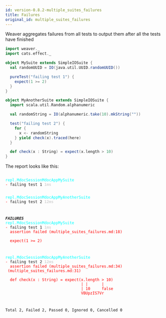 ```yaml
---
id: version-0.8.2-multiple_suites_failures
title: Failures
original_id: multiple_suites_failures
---
```


Weaver aggregates failures from all tests to output them after all the tests have finished

```scala
import weaver._
import cats.effect._

object MySuite extends SimpleIOSuite {
  val randomUUID = IO(java.util.UUID.randomUUID())

  pureTest("failing test 1") {
    expect(1 >= 2)
  }
}

object MyAnotherSuite extends SimpleIOSuite {
  import scala.util.Random.alphanumeric

  val randomString = IO(alphanumeric.take(10).mkString(""))

  test("failing test 2") {
    for {
      x <- randomString
    } yield check(x).traced(here)
  }

  def check(x : String) = expect(x.length > 10)
}
```

The report looks like this:

<div class='terminal'><pre><code class = 'nohighlight'>
<span style='color: cyan'>repl.MdocSessionMdocAppMySuite</span>
<span style='color: red'>-&nbsp;</span>failing&nbsp;test&nbsp;1&nbsp;<span style='color: lightgray'><b>1ms</span></b>

<span style='color: cyan'>repl.MdocSessionMdocAppMyAnotherSuite</span>
<span style='color: red'>-&nbsp;</span>failing&nbsp;test&nbsp;2&nbsp;<span style='color: lightgray'><b>12ms</span></b>

<span style='color: red'>*************</span>FAILURES<span style='color: red'>*************</span>
<span style='color: cyan'>repl.MdocSessionMdocAppMySuite</span>
<span style='color: red'>-&nbsp;</span>failing&nbsp;test&nbsp;1&nbsp;<span style='color: lightgray'><b>1ms</span></b><br /><span style='color: red'>&nbsp;&nbsp;assertion&nbsp;failed&nbsp;(multiple_suites_failures.md:18)<br /><br />&nbsp;&nbsp;expect(1&nbsp;>=&nbsp;2)</span>

<span style='color: cyan'>repl.MdocSessionMdocAppMyAnotherSuite</span>
<span style='color: red'>-&nbsp;</span>failing&nbsp;test&nbsp;2&nbsp;<span style='color: lightgray'><b>12ms</span></b><br /><span style='color: red'>&nbsp;&nbsp;assertion&nbsp;failed&nbsp;(multiple_suites_failures.md:34)<br />&nbsp;(multiple_suites_failures.md:31)<br /><br />&nbsp;&nbsp;def&nbsp;check(x&nbsp;:&nbsp;String)&nbsp;=&nbsp;expect(x.length&nbsp;>&nbsp;10)<br />&nbsp;&nbsp;&nbsp;&nbsp;&nbsp;&nbsp;&nbsp;&nbsp;&nbsp;&nbsp;&nbsp;&nbsp;&nbsp;&nbsp;&nbsp;&nbsp;&nbsp;&nbsp;&nbsp;&nbsp;&nbsp;&nbsp;&nbsp;&nbsp;&nbsp;&nbsp;&nbsp;&nbsp;&nbsp;&nbsp;&nbsp;&nbsp;&nbsp;|&nbsp;|&nbsp;&nbsp;&nbsp;&nbsp;&nbsp;&nbsp;|<br />&nbsp;&nbsp;&nbsp;&nbsp;&nbsp;&nbsp;&nbsp;&nbsp;&nbsp;&nbsp;&nbsp;&nbsp;&nbsp;&nbsp;&nbsp;&nbsp;&nbsp;&nbsp;&nbsp;&nbsp;&nbsp;&nbsp;&nbsp;&nbsp;&nbsp;&nbsp;&nbsp;&nbsp;&nbsp;&nbsp;&nbsp;&nbsp;&nbsp;|&nbsp;10&nbsp;&nbsp;&nbsp;&nbsp;&nbsp;false<br />&nbsp;&nbsp;&nbsp;&nbsp;&nbsp;&nbsp;&nbsp;&nbsp;&nbsp;&nbsp;&nbsp;&nbsp;&nbsp;&nbsp;&nbsp;&nbsp;&nbsp;&nbsp;&nbsp;&nbsp;&nbsp;&nbsp;&nbsp;&nbsp;&nbsp;&nbsp;&nbsp;&nbsp;&nbsp;&nbsp;&nbsp;&nbsp;&nbsp;VBUpzIS7Vr</span>

Total&nbsp;2,&nbsp;Failed&nbsp;2,&nbsp;Passed&nbsp;0,&nbsp;Ignored&nbsp;0,&nbsp;Cancelled&nbsp;0
</code></pre></div>
